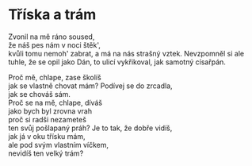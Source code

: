 # Tříska a trám

Zvonil na mě ráno soused,  
že náš pes nám v noci štěk',  
kvůli tomu nemoh' zabrat,
a má na nás strašný vztek.
Nevzpomněl si ale tuhle,
že se opil jako Dán,
to ulicí vykřikoval,
jak samotný císařpán.

Proč mě, chlape, zase školíš    
jak se vlastně chovat mám? 
Podívej se do zrcadla,  
jak se chováš sám.  
Proč se na mě, chlape, díváš  
jako bych byl zrovna vrah  
proč si radši nezameteš  
ten svůj pošlapaný práh?
Je to tak, že dobře vidíš,  
jak já v oku třísku mám,  
ale pod svým vlastním víčkem,  
nevidíš ten velký trám?



